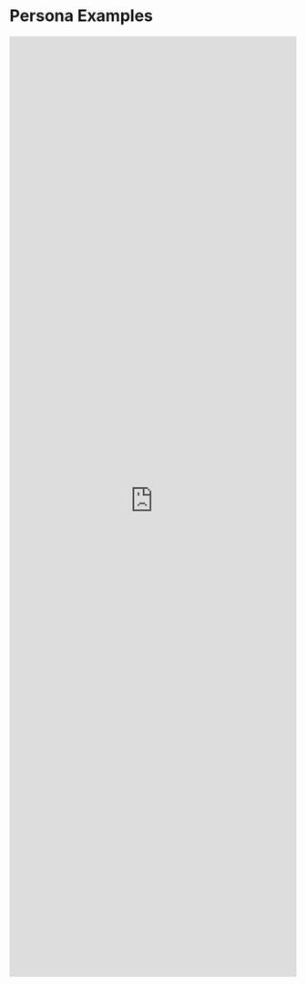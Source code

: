 # Persona Examples

<iframe 
    title='Persona Examples'
    src='https://fabricweb.z5.web.core.windows.net/pr-deploy-site/refs/heads/master/fabric-website-resources/dist/index.html#/examples/persona?docsExample=true'
    frameborder='no'
    height='1650'
    style='width: 100%;'
>